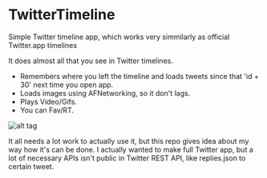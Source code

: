 # TwitterTimeline
Simple Twitter timeline app, which works very simmilarly as official Twitter.app timelines


It does almost all that you see in Twitter timelines.

  * Remembers where you left the timeline and loads tweets since that 'id + 30' next time you open app.
  * Loads images using AFNetworking, so it don't lags.
  * Plays Video/Gifs.
  * You can Fav/RT.



![alt tag](https://github.com/nealCeffrey/TwitterTimeline/blob/master/screenshot.jpg)


It all needs a lot work to actually use it, but this repo gives idea about my way how it's can be done.
I actually wanted to make full Twitter app, but a lot of necessary APIs isn't public in Twitter REST API, like replies.json to certain tweet.
